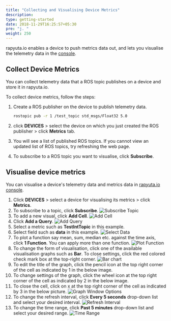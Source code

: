 ```yaml
---
title: "Collecting and Visualising Device Metrics"
description:
type: getting-started
date: 2018-11-29T16:25:57+05:30
pre: "j. "
weight: 250
---
```

rapyuta.io enables a device to push metrics data out, and lets you visualise
the telemetry data in the [console](https://closed-beta.rapyuta.io).

## Collect Device Metrics
You can collect telemetry data that a ROS topic publishes on a device and
store it in rapyuta.io.

To collect device metrics, follow the steps:

1. Create a ROS publisher on the device to publish telemetry data.
	```bash
	rostopic pub -r 1 /test_topic std_msgs/Float32 5.0
	```

2. click **DEVICES** > select the device on which you just created the ROS publisher > click **Metrics** tab.
3. You will see a list of published ROS topics. If you cannot view an updated list of ROS topics, try refreshing the web page.
4. To subscribe to a ROS topic you want to visualise, click **Subscribe**.

## Visualise device metrics
You can visualise a device's telemetry data and metrics data in [rapyuta.io console](https://closed-beta.rapyuta.io).

1. Click **DEVICES** > select a device for visualising its metrics > click **Metrics**.
2. To subscribe to a topic, click **Subscribe**.
![Subscribe Topic](/images/getting-started/subscribe-topic.png?classes=border)
3. To add a new visual, click **Add Cell**.
![Add Cell](/images/getting-started/add-cell.png?classes=border)
4. Click **Add a Query**.
![Add Query](/images/getting-started/add-query.png?classes=border)
5. Select a metric such as **TestIntTopic** in this example.
6. Select field such as **data** in this example.
![Select Data](/images/getting-started/select-field-data.png?classes=border)
7. To plot a function say mean, sum, median etc. against the time axis, click **1 Function**. You can apply more than one function.
![Plot Function](/images/getting-started/function.png?classes=border)
8. To change the form of visualisation, click one of the available visualisation graphs such as **Bar**. To close settings, click the red colored check mark box at the top-right corner.
![Bar chart](/images/getting-started/bar-chart.png?classes=border)
10. To edit the title of the graph, click the pencil icon at the top right corner of the cell as indicated by 1 in the below image.
11. To change settings of the graph, click the wheel icon at the top right corner of the cell as indicated by 2 in the below image.
12. To close the cell, click on x at the top right corner of the cell as indicated by 3 in the below picture.
![Graph Window Options](/images/getting-started/graph-window.png?classes=border)
13. To change the refresh interval, click **Every 5 seconds** drop-down list and select your desired interval.
![Refresh Interval](/images/getting-started/refresh-interval.png?classes=border)
14. To change the time range, click **Past 5 minutes** drop-down list and select your desired range.
![Time Range](/images/getting-started/time-range.png?classes=border)
